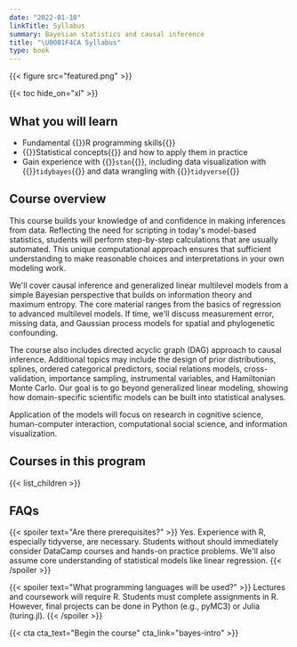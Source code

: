 ```yaml
---
date: "2022-01-10"
linkTitle: Syllabus
summary: Bayesian statistics and causal inference
title: "\U0001F4CA Syllabus"
type: book
---
```


{{< figure src="featured.png" >}}

{{< toc hide_on="xl" >}}

## What you will learn

- Fundamental {{<hl>}}R programming skills{{</hl>}}
- {{<hl>}}Statistical concepts{{</hl>}} and how to apply them in practice
- Gain experience with {{<hl>}}`stan`{{</hl>}}, including data visualization with {{<hl>}}`tidybayes`{{</hl>}} and data wrangling with {{<hl>}}`tidyverse`{{</hl>}}

## Course overview

This course builds your knowledge of and confidence in making inferences from data. Reflecting the need for scripting in today's model-based statistics, students will perform step-by-step calculations that are usually automated. This unique computational approach ensures that sufficient understanding to make reasonable choices and interpretations in your own modeling work.

We'll cover causal inference and generalized linear multilevel models from a simple Bayesian perspective that builds on information theory and maximum entropy. The core material ranges from the basics of regression to advanced multilevel models. If time, we'll discuss measurement error, missing data, and Gaussian process models for spatial and phylogenetic confounding.

The course also includes directed acyclic graph (DAG) approach to causal inference. Additional topics may include the design of prior distributions, splines, ordered categorical predictors, social relations models, cross-validation, importance sampling, instrumental variables, and Hamiltonian Monte Carlo. Our goal is to go beyond generalized linear modeling, showing how domain-specific scientific models can be built into statistical analyses.

Application of the models will focus on research in cognitive science, human-computer interaction, computational social science, and information visualization. 

## Courses in this program

{{< list_children >}}

## FAQs

{{< spoiler text="Are there prerequisites?" >}}
Yes. Experience with R, especially tidyverse, are necessary. Students without should immediately consider DataCamp courses and hands-on practice problems. We'll also assume core understanding of statistical models like linear regression. 
{{< /spoiler >}}

{{< spoiler text="What programming languages will be used?" >}}
Lectures and coursework will require R. Students must complete assignments in R. However, final projects can be done in Python (e.g., pyMC3) or Julia (turing.jl).
{{< /spoiler >}}

{{< cta cta_text="Begin the course" cta_link="bayes-intro" >}}
